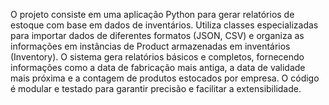 O projeto consiste em uma aplicação Python para gerar relatórios de estoque com base em dados de inventários. Utiliza classes especializadas para importar dados de diferentes formatos (JSON, CSV) e organiza as informações em instâncias de Product armazenadas em inventários (Inventory). O sistema gera relatórios básicos e completos, fornecendo informações como a data de fabricação mais antiga, a data de validade mais próxima e a contagem de produtos estocados por empresa. O código é modular e testado para garantir precisão e facilitar a extensibilidade.
